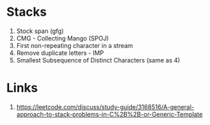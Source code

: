 # Stacks
1) Stock span (gfg)
2) CMG - Collecting Mango (SPOJ) 
3) First non-repeating character in a stream
4) Remove duplicate letters - IMP
5) Smallest Subsequence of Distinct Characters (same as 4)

# Links 
1) https://leetcode.com/discuss/study-guide/3168516/A-general-approach-to-stack-problems-in-C%2B%2B-or-Generic-Template
